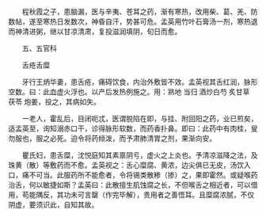 <!-- { "loadSidebar": true } -->
　　程秋霞之子，患脑漏，医与辛夷、苍耳之药，渐有寒热，改用柴、葛、羌、防数帖，遂至寒热日发数次，神昏自汗，势甚可危。孟英用竹叶石膏汤一剂，寒热退而神清进粥，继以甘凉清肃，复投滋润填阴，旬日而愈。

　　五、五官科

　　舌疮舌糜

　　牙行王炳华妻，患舌疮，痛碍饮食，内治外敷皆不效。孟英视其舌红润，脉形空数。曰：此血虚火浮也。以产后发热例施之。用：熟地 当归 酒炒白芍 炙甘草 茯苓 炮姜，投之，其病如失。

　　一老人，霍乱后，目闭呃忒，医谓脱陷在即，与挂、附回阳之药，业已煎矣，适孟英至，询知溺赤口干，诊得脉形软数，而药香扑鼻。即曰：此药中有肉桂，叟勿服也，服之必死。迫令将药倾泼，而予肃肺清胃之剂，果渐向安。

　　瞿氏妇，患舌糜，沈悦庭知其素禀阴亏，虚火之上炎也。予清凉滋降之法，及珠黄（散）等敷药而不愈。孟英视之：舌心糜腐、黄浓，边尖俱已无皮，汤饮入口，痛不可当。此服药所不能愈者，令将锡类散糁（掺）之，果即霍然。或疑喉药治舌，何以敏捷如斯？孟英曰：此散擅生肌蚀腐之长，不但喉舌之相近者，可以借用，苟能隅反，其功未可言罄（作完毕解），贵用者之善悟耳。且糜腐浓腻，不仅阴虚，要须识此，自知其故。

　　
